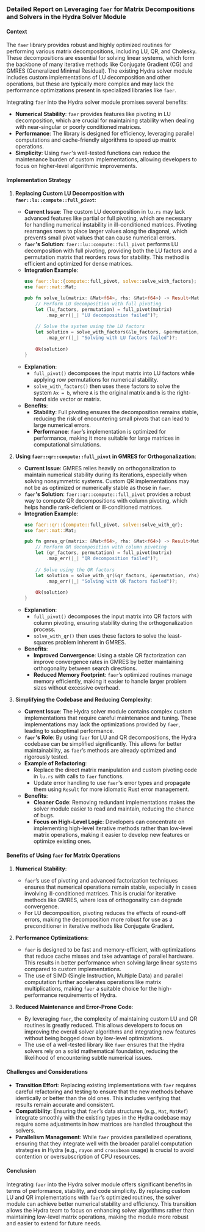 ### Detailed Report on Leveraging `faer` for Matrix Decompositions and Solvers in the Hydra Solver Module

#### Context
The `faer` library provides robust and highly optimized routines for performing various matrix decompositions, including LU, QR, and Cholesky. These decompositions are essential for solving linear systems, which form the backbone of many iterative methods like Conjugate Gradient (CG) and GMRES (Generalized Minimal Residual). The existing Hydra solver module includes custom implementations of LU decomposition and other operations, but these are typically more complex and may lack the performance optimizations present in specialized libraries like `faer`.

Integrating `faer` into the Hydra solver module promises several benefits:
- **Numerical Stability**: `faer` provides features like pivoting in LU decomposition, which are crucial for maintaining stability when dealing with near-singular or poorly conditioned matrices.
- **Performance**: The library is designed for efficiency, leveraging parallel computations and cache-friendly algorithms to speed up matrix operations.
- **Simplicity**: Using `faer`'s well-tested functions can reduce the maintenance burden of custom implementations, allowing developers to focus on higher-level algorithmic improvements.

#### Implementation Strategy

1. **Replacing Custom LU Decomposition with `faer::lu::compute::full_pivot`**:
   - **Current Issue**: The custom LU decomposition in `lu.rs` may lack advanced features like partial or full pivoting, which are necessary for handling numerical instability in ill-conditioned matrices. Pivoting rearranges rows to place larger values along the diagonal, which prevents small pivot values that can cause numerical errors.
   - **`faer`'s Solution**: `faer::lu::compute::full_pivot` performs LU decomposition with full pivoting, providing both the LU factors and a permutation matrix that reorders rows for stability. This method is efficient and optimized for dense matrices.
   - **Integration Example**:
     ```rust
     use faer::lu::{compute::full_pivot, solve::solve_with_factors};
     use faer::mat::Mat;

     pub fn solve_lu(matrix: &Mat<f64>, rhs: &Mat<f64>) -> Result<Mat<f64>, &'static str> {
         // Perform LU decomposition with full pivoting
         let (lu_factors, permutation) = full_pivot(matrix)
             .map_err(|_| "LU decomposition failed")?;
         
         // Solve the system using the LU factors
         let solution = solve_with_factors(&lu_factors, &permutation, rhs)
             .map_err(|_| "Solving with LU factors failed")?;
         
         Ok(solution)
     }
     ```
   - **Explanation**:
     - `full_pivot()` decomposes the input matrix into LU factors while applying row permutations for numerical stability.
     - `solve_with_factors()` then uses these factors to solve the system `Ax = b`, where `A` is the original matrix and `b` is the right-hand side vector or matrix.
   - **Benefits**:
     - **Stability**: Full pivoting ensures the decomposition remains stable, reducing the risk of encountering small pivots that can lead to large numerical errors.
     - **Performance**: `faer`’s implementation is optimized for performance, making it more suitable for large matrices in computational simulations.

2. **Using `faer::qr::compute::full_pivot` in GMRES for Orthogonalization**:
   - **Current Issue**: GMRES relies heavily on orthogonalization to maintain numerical stability during its iterations, especially when solving nonsymmetric systems. Custom QR implementations may not be as optimized or numerically stable as those in `faer`.
   - **`faer`'s Solution**: `faer::qr::compute::full_pivot` provides a robust way to compute QR decompositions with column pivoting, which helps handle rank-deficient or ill-conditioned matrices.
   - **Integration Example**:
     ```rust
     use faer::qr::{compute::full_pivot, solve::solve_with_qr};
     use faer::mat::Mat;

     pub fn gmres_qr(matrix: &Mat<f64>, rhs: &Mat<f64>) -> Result<Mat<f64>, &'static str> {
         // Perform QR decomposition with column pivoting
         let (qr_factors, permutation) = full_pivot(matrix)
             .map_err(|_| "QR decomposition failed")?;
         
         // Solve using the QR factors
         let solution = solve_with_qr(&qr_factors, &permutation, rhs)
             .map_err(|_| "Solving with QR factors failed")?;
         
         Ok(solution)
     }
     ```
   - **Explanation**:
     - `full_pivot()` decomposes the input matrix into QR factors with column pivoting, ensuring stability during the orthogonalization process.
     - `solve_with_qr()` then uses these factors to solve the least-squares problem inherent in GMRES.
   - **Benefits**:
     - **Improved Convergence**: Using a stable QR factorization can improve convergence rates in GMRES by better maintaining orthogonality between search directions.
     - **Reduced Memory Footprint**: `faer`’s optimized routines manage memory efficiently, making it easier to handle larger problem sizes without excessive overhead.

3. **Simplifying the Codebase and Reducing Complexity**:
   - **Current Issue**: The Hydra solver module contains complex custom implementations that require careful maintenance and tuning. These implementations may lack the optimizations provided by `faer`, leading to suboptimal performance.
   - **`faer`'s Role**: By using `faer` for LU and QR decompositions, the Hydra codebase can be simplified significantly. This allows for better maintainability, as `faer`’s methods are already optimized and rigorously tested.
   - **Example of Refactoring**:
     - Replace the direct matrix manipulation and custom pivoting code in `lu.rs` with calls to `faer` functions.
     - Update error handling to use `faer`'s error types and propagate them using `Result` for more idiomatic Rust error management.
   - **Benefits**:
     - **Cleaner Code**: Removing redundant implementations makes the solver module easier to read and maintain, reducing the chance of bugs.
     - **Focus on High-Level Logic**: Developers can concentrate on implementing high-level iterative methods rather than low-level matrix operations, making it easier to develop new features or optimize existing ones.

#### Benefits of Using `faer` for Matrix Operations

1. **Numerical Stability**:
   - `faer`’s use of pivoting and advanced factorization techniques ensures that numerical operations remain stable, especially in cases involving ill-conditioned matrices. This is crucial for iterative methods like GMRES, where loss of orthogonality can degrade convergence.
   - For LU decomposition, pivoting reduces the effects of round-off errors, making the decomposition more robust for use as a preconditioner in iterative methods like Conjugate Gradient.

2. **Performance Optimizations**:
   - `faer` is designed to be fast and memory-efficient, with optimizations that reduce cache misses and take advantage of parallel hardware. This results in better performance when solving large linear systems compared to custom implementations.
   - The use of SIMD (Single Instruction, Multiple Data) and parallel computation further accelerates operations like matrix multiplications, making `faer` a suitable choice for the high-performance requirements of Hydra.

3. **Reduced Maintenance and Error-Prone Code**:
   - By leveraging `faer`, the complexity of maintaining custom LU and QR routines is greatly reduced. This allows developers to focus on improving the overall solver algorithms and integrating new features without being bogged down by low-level optimizations.
   - The use of a well-tested library like `faer` ensures that the Hydra solvers rely on a solid mathematical foundation, reducing the likelihood of encountering subtle numerical issues.

#### Challenges and Considerations

- **Transition Effort**: Replacing existing implementations with `faer` requires careful refactoring and testing to ensure that the new methods behave identically or better than the old ones. This includes verifying that results remain accurate and consistent.
- **Compatibility**: Ensuring that `faer`’s data structures (e.g., `Mat`, `MatRef`) integrate smoothly with the existing types in the Hydra codebase may require some adjustments in how matrices are handled throughout the solvers.
- **Parallelism Management**: While `faer` provides parallelized operations, ensuring that they integrate well with the broader parallel computation strategies in Hydra (e.g., `rayon` and `crossbeam` usage) is crucial to avoid contention or oversubscription of CPU resources.

#### Conclusion
Integrating `faer` into the Hydra solver module offers significant benefits in terms of performance, stability, and code simplicity. By replacing custom LU and QR implementations with `faer`’s optimized routines, the solver module can achieve better numerical stability and efficiency. This transition allows the Hydra team to focus on enhancing solver algorithms rather than maintaining low-level matrix operations, making the module more robust and easier to extend for future needs.